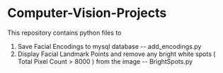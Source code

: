 # Computer-Vision-Projects

This repository contains python files to 

1. Save Facial Encodings to mysql database -- add_encodings.py
2. Display Facial Landmark Points and remove any bright white spots ( Total Pixel Count > 8000 ) from the image -- BrightSpots.py
